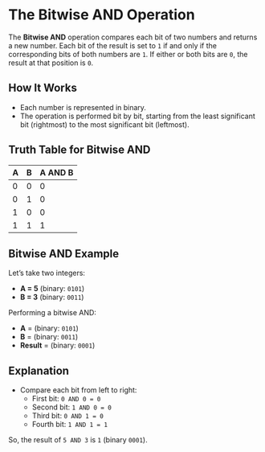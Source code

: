 # The Bitwise AND Operation

The **Bitwise AND** operation compares each bit of two numbers and returns a new number. Each bit of the result is set to `1` if and only if the corresponding bits of both numbers are `1`. If either or both bits are `0`, the result at that position is `0`.

## How It Works

- Each number is represented in binary.
- The operation is performed bit by bit, starting from the least significant bit (rightmost) to the most significant bit (leftmost).

## Truth Table for Bitwise AND

| A   | B   | A AND B |
|-----|-----|---------|
| 0   | 0   | 0       |
| 0   | 1   | 0       |
| 1   | 0   | 0       |
| 1   | 1   | 1       |

## Bitwise AND Example

Let’s take two integers:

- **A = 5** (binary: `0101`)
- **B = 3** (binary: `0011`)

Performing a bitwise AND:

- **A** = (binary: `0101`)  
- **B** = (binary: `0011`)  
- **Result** = (binary: `0001`)

## Explanation

- Compare each bit from left to right:
  - First bit: `0 AND 0 = 0`
  - Second bit: `1 AND 0 = 0`
  - Third bit: `0 AND 1 = 0`
  - Fourth bit: `1 AND 1 = 1`

So, the result of `5 AND 3` is `1` (binary `0001`).

